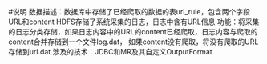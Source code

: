 #说明
数据描述：数据库中存储了已经爬取的数据的表url_rule，包含两个字段URL和content
         HDFS存储了系统采集的日志，日志中含有URL信息
功能：将采集的日志分类存储，如果日志内容中的URL的content已经爬取，日志内容与爬取的content合并存储到一个文件log.dat，
      如果content没有爬取，将没有爬取的URL存储到url.dat
涉及的技术：JDBC和MR及其自定义OutputFormat
